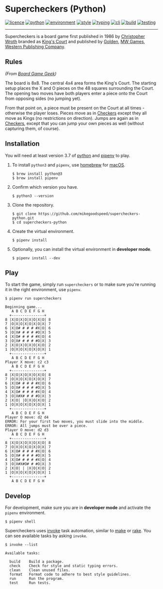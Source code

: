 Supercheckers (Python)
======================

[![licence](https://img.shields.io/badge/license-MIT-blueviolet)](https://choosealicense.com/licenses/mit/)
[![python](https://img.shields.io/badge/python-3.7-blue)](https://www.python.org)
[![environment](https://img.shields.io/badge/environment-pipenv-blue)](https://pipenv.kennethreitz.org/)
[![style](https://img.shields.io/badge/style-black%20%7C%20isort%20%7C%20flake8-black)](https://black.readthedocs.io/)
[![typing](https://img.shields.io/badge/typing-mypy-blue)](https://mypy.readthedocs.io/)
[![cli](https://img.shields.io/badge/cli-click-blue)](https://click.palletsprojects.com/)
[![build](https://img.shields.io/badge/build-pyinvoke-blue)](https://www.pyinvoke.org)
[![testing](https://img.shields.io/badge/testing-pytest-blue)](https://pytest.org)

------------------------------------------------------------------------------------------------------------------------

Supercheckers is a board game first published in 1986 by 
[Christopher Wroth](https://boardgamegeek.com/boardgamedesigner/2937/christopher-wroth) branded as 
[King's Court](https://boardgamegeek.com/boardgame/5157/kings-court) and published by 
[Golden](https://boardgamegeek.com/boardgamepublisher/247/golden), 
[MW Games](https://boardgamegeek.com/boardgamepublisher/25852/mw-games), 
[Western Publishing Company](https://boardgamegeek.com/boardgamepublisher/5700/western-publishing-company).

Rules
-----

*(From [Board Game Geek](https://boardgamegeek.com/boardgame/5157/kings-court))*

The board is 8x8. The central 4x4 area forms the King's Court. The starting setup places the X and O pieces on the 48
squares surrounding the Court. The opening two moves have both players enter a piece onto the Court from opposing sides
(no jumping yet).

From that point on, a piece must be present on the Court at all times - otherwise the player loses. Pieces move as in
[Checkers](https://boardgamegeek.com/boardgame/2083/checkers) except they all move as Kings (no restrictions on
direction). Jumps are again as in [Checkers](https://boardgamegeek.com/boardgame/2083/checkers), except that you can
jump your own pieces as well (without capturing them, of course).

Installation
------------

You will need at least version 3.7 of [python](https://www.python.org) and 
[pipenv](https://pipenv.kennethreitz.org/en/latest/) to play. 

1. To install `python3` and `pipenv`, use [homebrew](https://github.com/Homebrew/brew) for 
[macOS](https://www.apple.com/macos/).

    ```shell script
    $ brew install python@3
    $ brew install pipenv
    ```

2. Confirm which version you have.

    ```shell script
    $ python3 --version
    ```

3. Clone the repository.

    ```shell script
    $ git clone https://github.com/mikegoodspeed/supercheckers-python.git
    $ cd supercheckers-python
    ```

4. Create the virtual environment.

    ```shell script
    $ pipenv install
    ```

5. Optionally, you can install the virtual environment in **developer mode**.

    ```shell script
    $ pipenv install --dev
    ```

Play
----

To start the game, simply run `supercheckers` or to make sure you're running it in the right environment, use `pipenv`.

```shell script
$ pipenv run supercheckers
```

```
Beginning game...
   A B C D E F G H
  +---------------+
8 |X|O|X|O|X|O|X|O| 8
7 |O|X|O|X|O|X|O|X| 7
6 |X|O# # # # #X|O| 6
5 |O|X# # # # #O|X| 5
4 |X|O# # # # #X|O| 4
3 |O|X# # # # #O|X| 3
2 |X|O|X|O|X|O|X|O| 2
1 |O|X|O|X|O|X|O|X| 1
  +---------------+
   A B C D E F G H
Player X move: c2 c3
   A B C D E F G H
  +---------------+
8 |X|O|X|O|X|O|X|O| 8
7 |O|X|O|X|O|X|O|X| 7
6 |X|O# # # # #X|O| 6
5 |O|X# # # # #O|X| 5
4 |X|O# # # # #X|O| 4
3 |O|X#X# # # #O|X| 3
2 |X|O| |O|X|O|X|O| 2
1 |O|X|O|X|O|X|O|X| 1
  +---------------+
   A B C D E F G H
Player O move: d2 d4
ERROR: For your first two moves, you must slide into the middle.
ERROR: All jumps must be over a piece.
Player O move: d2 d3
   A B C D E F G H
  +---------------+
8 |X|O|X|O|X|O|X|O| 8
7 |O|X|O|X|O|X|O|X| 7
6 |X|O# # # # #X|O| 6
5 |O|X# # # # #O|X| 5
4 |X|O# # # # #X|O| 4
3 |O|X#X#O# # #O|X| 3
2 |X|O| | |X|O|X|O| 2
1 |O|X|O|X|O|X|O|X| 1
  +---------------+
   A B C D E F G H
```

Develop
-------

For development, make sure you are in **developer mode** and activate the `pipenv` environment.

```shell script
$ pipenv shell
```

Supercheckers uses [invoke](https://www.pyinvoke.org) task automation, similar to 
[make](https://www.gnu.org/software/make/) or [rake](https://ruby.github.io/rake/).  You can see available tasks by
asking `invoke`.

```shell script
$ invoke --list
```

```
Available tasks:

  build    Build a package.
  check    Check for style and static typing errors.
  clean    Clean unused files.
  format   Format code to adhere to best style guidelines.
  run      Run the program.
  test     Run tests.
```
